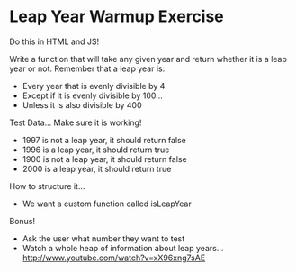 # Leap Year Warmup Exercise

Do this in HTML and JS!

Write a function that will take any given year and return whether it is a leap year or not.
Remember that a leap year is:

- Every year that is evenly divisible by 4
- Except if it is evenly divisible by 100...
- Unless it is also divisible by 400

Test Data...  Make sure it is working!

- 1997 is not a leap year, it should return false
- 1996 is a leap year, it should return true
- 1900 is not a leap year, it should return false
- 2000 is a leap year, it should return true

How to structure it...

- We want a custom function called isLeapYear

Bonus!

- Ask the user what number they want to test
- Watch a whole heap of information about leap years... http://www.youtube.com/watch?v=xX96xng7sAE
